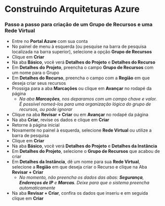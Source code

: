 # Construindo Arquiteturas Azure

### Passo a passo para criação de um Grupo de Recursos e uma Rede Virtual

- Entre no **Portal Azure** com sua conta
- No painel de menu à esquerda (ou pesquise na barra de pesquisa localizada na barra superior), selecione a opção **Grupo de Recursos**
- Clique em **Criar**
- Na aba **Básico**, você verá **Detalhes do Projeto** e **Detalhes do Recurso**
- Em **Detalhes** **do** **Projeto**, preencha o campo **Grupo de Recursos** com um nome para o Grupo
- Em **Detalhes do Recurso**, preencha o campo com a **Região** em que deseja criar seus recursos
- Prossiga para a aba **Marcações** ou clique em **Avançar** no rodapé da página
    - *Na aba **Marcações**, nos deparamos com um campo chave e valor. É possível nomeá-los para uma organização lógica do grupo de recursos, ou pode ignorar*
- Clique na aba **Revisar + Criar** ou em **Avançar** no rodapé da página
- Na aba **Criar**, revise os dados e clique em **Criar**
- Retorne à página inicial
- Novamente no painel à esquerda, selecione **Rede Virtual** ou utilize a barra de pesquisa
- Clique em **Criar**
- Na aba **Básico**, você verá **Detalhes do Projeto** e **Detalhes da Instância**
- Em **Detalhes do Projeto**, selecione o **Grupo de Recursos** que acabou de criar
- Em **Detalhes da Instância**, dê um nome para sua **Rede Virtual**, selecione a **Região** em que deseja criar o Recurso e clique na Aba **Revisar + Criar**
    - *No momento, não preencha os dados das abas: **Segurança**, **Endereços de IP** e **Marcas**. Deixe para que o sistema preencha automaticamente*
- Na aba **Revisar + Criar**, confira os dados que inseriu e em seguida clique em **Criar**